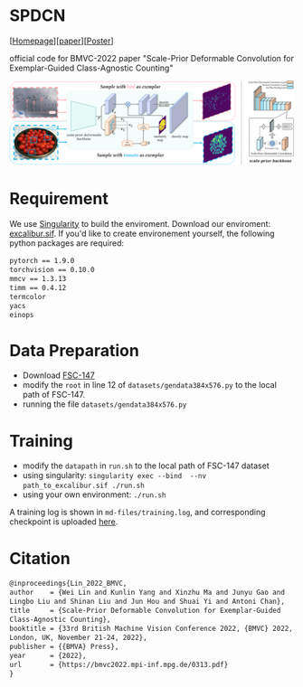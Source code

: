 # SPDCN

[[Homepage](https://bmvc2022.mpi-inf.mpg.de/313/)][[paper](https://bmvc2022.mpi-inf.mpg.de/0313.pdf)][[Poster](https://bmvc2022.mpi-inf.mpg.de/0313_poster.pdf)]

official code for BMVC-2022 paper "Scale-Prior Deformable Convolution for Exemplar-Guided Class-Agnostic Counting"

![pipline](md-files/pipline.png)

# Requirement

We use [Singularity](https://docs.sylabs.io/guides/3.3/user-guide/index.html) to build the enviroment. Download our enviroment: [excalibur.sif](https://portland-my.sharepoint.com/:u:/g/personal/wlin38-c_my_cityu_edu_hk/ESJUgH4yrsxPoZlOEfA9dCYBweBOif4vKVsBgRNqJH6E8Q?e=lWuBJH).
If you'd like to create environement yourself, the following python packages are required:
```
pytorch == 1.9.0
torchvision == 0.10.0
mmcv == 1.3.13
timm == 0.4.12
termcolor
yacs
einops
```

# Data Preparation

- Download [FSC-147](https://github.com/cvlab-stonybrook/LearningToCountEverything)
- modify the `root` in line 12 of `datasets/gendata384x576.py` to the local path of FSC-147.
- running the file `datasets/gendata384x576.py`

# Training

- modify the `datapath` in `run.sh` to the local path of FSC-147 dataset
- using singularity: `singularity exec --bind  --nv path_to_excalibur.sif ./run.sh`
- using your own environment: `./run.sh`

A training log is shown in `md-files/training.log`, and corresponding checkpoint is uploaded [here](https://portland-my.sharepoint.com/:u:/g/personal/wlin38-c_my_cityu_edu_hk/EeooOdsveWJDi5i6BRZOzREB3i_HXWip5jjQmolJU518tA?e=4cHwKl).

# Citation

```
@inproceedings{Lin_2022_BMVC,
author    = {Wei Lin and Kunlin Yang and Xinzhu Ma and Junyu Gao and Lingbo Liu and Shinan Liu and Jun Hou and Shuai Yi and Antoni Chan},
title     = {Scale-Prior Deformable Convolution for Exemplar-Guided Class-Agnostic Counting},
booktitle = {33rd British Machine Vision Conference 2022, {BMVC} 2022, London, UK, November 21-24, 2022},
publisher = {{BMVA} Press},
year      = {2022},
url       = {https://bmvc2022.mpi-inf.mpg.de/0313.pdf}
}
```


